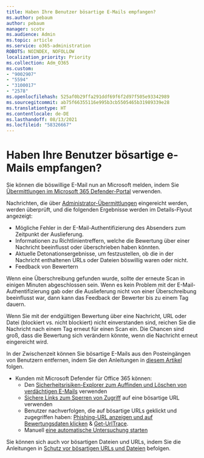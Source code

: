 ```yaml
---
title: Haben Ihre Benutzer bösartige E-Mails empfangen?
ms.author: pebaum
author: pebaum
manager: scotv
ms.audience: Admin
ms.topic: article
ms.service: o365-administration
ROBOTS: NOINDEX, NOFOLLOW
localization_priority: Priority
ms.collection: Adm_O365
ms.custom:
- "9002907"
- "5594"
- "3100017"
- "2578"
ms.openlocfilehash: 525af0b29ffa291ddf69f6f2d97f505e93342989
ms.sourcegitcommit: ab75f66355116e995b3cb5505465b31989339e28
ms.translationtype: HT
ms.contentlocale: de-DE
ms.lasthandoff: 08/13/2021
ms.locfileid: "58326667"
---
```

# <a name="did-your-users-receive-malicious-email"></a>Haben Ihre Benutzer bösartige e-Mails empfangen?

Sie können die böswillige E-Mail nun an Microsoft melden, indem Sie [Übermittlungen im Microsoft 365 Defender-Portal](https://sip.security.microsoft.com/reportsubmission?viewid=admin) verwenden.

Nachrichten, die über [Administrator-Übermittlungen](https://security.microsoft.com/reportsubmission?viewid=admin) eingereicht werden, werden überprüft, und die folgenden Ergebnisse werden im Details-Flyout angezeigt:

- Mögliche Fehler in der E-Mail-Authentifizierung des Absenders zum Zeitpunkt der Auslieferung.
- Informationen zu Richtlinientreffern, welche die Bewertung über einer Nachricht beeinflusst oder überschrieben haben könnten.
- Aktuelle Detonationsergebnisse, um festzustellen, ob die in der Nachricht enthaltenen URLs oder Dateien böswillig waren oder nicht.
- Feedback von Bewertern

Wenn eine Überschreibung gefunden wurde, sollte der erneute Scan in einigen Minuten abgeschlossen sein. Wenn es kein Problem mit der E-Mail-Authentifizierung gab oder die Auslieferung nicht von einer Überschreibung beeinflusst war, dann kann das Feedback der Bewerter bis zu einem Tag dauern.

Wenn Sie mit der endgültigen Bewertung über eine Nachricht, URL oder Datei (blockiert vs. nicht blockiert) nicht einverstanden sind, reichen Sie die Nachricht nach einem Tag erneut für einen Scan ein. Die Chancen sind groß, dass die Bewertung sich verändern könnte, wenn die Nachricht erneut eingereicht wird.

In der Zwischenzeit können Sie bösartige E-Mails aus den Posteingängen von Benutzern entfernen, indem Sie den Anleitungen in [diesem Artikel](https://docs.microsoft.com/microsoft-365/compliance/search-for-and-delete-messages-in-your-organization) folgen.

- Kunden mit Microsoft Defender für Office 365 können:
  - Den [Sicherheitsrisiken-Explorer zum Auffinden und Löschen von verdächtigen E-Mails](https://docs.microsoft.com/microsoft-365/security/office-365-security/investigate-malicious-email-that-was-delivered) verwenden
  - [Sichere Links zum Sperren von Zugriff](https://docs.microsoft.com/microsoft-365/security/office-365-security/safe-links) auf eine bösartige URL verwenden
  - Benutzer nachverfolgen, die auf bösartige URLs geklickt und zugegriffen haben: [Phishing-URL anzeigen und auf Bewertungsdaten klicken](https://docs.microsoft.com/microsoft-365/security/office-365-security/threat-explorer) & [Get-UrlTrace](https://docs.microsoft.com/powershell/module/exchange/get-urltrace).
  - Manuell [eine automatische Untersuchung starten](https://docs.microsoft.com/microsoft-365/security/office-365-security/automated-investigation-response-office)

Sie können sich auch vor bösartigen Dateien und URLs, indem Sie die Anleitungen in [Schutz vor bösartigen URLs und Dateien](https://docs.microsoft.com/microsoft-365/security/office-365-security/protect-against-threats) befolgen.
